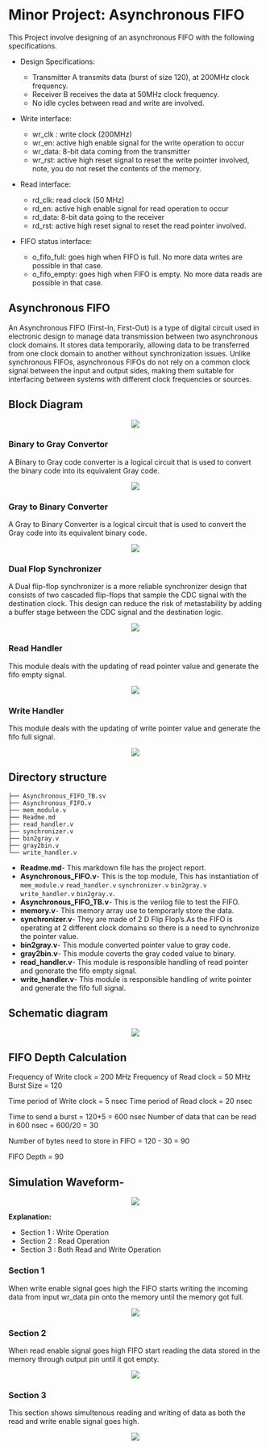 
# Minor Project: Asynchronous FIFO

This Project involve designing of an asynchronous FIFO with the following specifications.

- Design Specifications:
    - Transmitter A transmits data (burst of size 120), at 200MHz clock frequency.
    - Receiver B receives the data at 50MHz clock frequency.
    - No idle cycles between read and write are involved.

- Write interface:
    - wr_clk : write clock (200MHz)
    - wr_en: active high enable signal for the write operation to occur
    - wr_data: 8-bit data coming from the transmitter
    - wr_rst: active high reset signal to reset the write pointer involved, note, you do not reset the contents of the memory.

- Read interface:
    - rd_clk: read clock (50 MHz)
    - rd_en: active high enable signal for read operation to occur
    - rd_data: 8-bit data going to the receiver
    - rd_rst: active high reset signal to reset the read pointer involved.

- FIFO status interface:
    - o_fifo_full: goes high when FIFO is full. No more data writes are possible in that case.
    - o_fifo_empty: goes high when FIFO is empty. No more data reads are possible in that case.


## Asynchronous FIFO
An Asynchronous FIFO (First-In, First-Out) is a type of digital circuit used in electronic design to manage data transmission between two asynchronous clock domains. It stores data temporarily, allowing data to be transferred from one clock domain to another without synchronization issues. Unlike synchronous FIFOs, asynchronous FIFOs do not rely on a common clock signal between the input and output sides, making them suitable for interfacing between systems with different clock frequencies or sources.

## Block Diagram

<p align="center">
  <img src="image.png">
</p>

### Binary to Gray Convertor
A Binary to Gray code converter is a logical circuit that is used to convert the binary code into its equivalent Gray code.

<p align="center">
  <img src="B2G.png">
</p>

### Gray to Binary Converter
A Gray to Binary Converter is a logical circuit that is used to convert the Gray code into its equivalent binary code.

<p align="center">
  <img src="G2B.png">
</p>

### Dual Flop Synchronizer
A Dual flip-flop synchronizer is a more reliable synchronizer design that consists of two cascaded flip-flops that sample the CDC signal with the destination clock. This design can reduce the risk of metastability by adding a buffer stage between the CDC signal and the destination logic.

<p align="center">
  <img src="Dual_flop.png">
</p>

### Read Handler
This module deals with the updating of read pointer value and generate the fifo empty signal.

<p align="center">
  <img src="Read handler.png">
</p>

### Write Handler
This module deals with the updating of write pointer value and generate the fifo full signal.

<p align="center">
  <img src="Write handler.png">
</p>


## Directory structure

```
├── Asynchronous_FIFO_TB.sv
├── Asynchronous_FIFO.v
├── mem_module.v
├── Readme.md
├── read_handler.v
├── synchronizer.v
├── bin2gray.v
├── gray2bin.v
└── write_handler.v
```

- **Readme.md**- This markdown file has the project report.
- **Asynchronous_FIFO.v**- This is the top module, This has instantiation of `mem_module.v` `read_handler.v` `synchronizer.v` `bin2gray.v` `write_handler.v` `bin2gray.v`.
- **Asynchronous_FIFO_TB.v**- This is the verilog file to test the FIFO.
- **memory.v**- This memory array use to temporarly store the data.
- **synchronizer.v**- They are made of 2 D Flip Flop’s.As the FIFO is operating at 2 different clock domains so there is a need to synchronize the pointer value.
- **bin2gray.v**- This module converted pointer value to gray code.
- **gray2bin.v**- This module coverts the gray coded value to binary. 
- **read_handler.v**- This module is responsible handling of read pointer and generate the fifo empty signal.
- **write_handler.v**- This module is responsible handling of write pointer and generate the fifo full signal.

## Schematic diagram
<p align="center">
  <img src="block diagram.png">
</p>

## FIFO Depth Calculation

  Frequency of Write clock = 200 MHz
  Frequency of Read clock = 50 MHz
  Burst Size = 120

  Time period of Write clock = 5 nsec
  Time period of Read clock = 20 nsec

  Time to send a burst = 120*5 = 600 nsec
  Number of data that can be read in 600 nsec  = 600/20 = 30

  Number of bytes need to store in FIFO = 120 - 30 = 90

  FIFO Depth = 90


## Simulation Waveform-

<p align="center">
  <img src="Simulation.png">
</p>

**Explanation:**
- Section 1 : Write Operation
- Section 2 : Read Operation
- Section 3 : Both Read and Write Operation

### Section 1
When write enable signal goes high the FIFO starts writing the incoming data from input wr_data pin onto the memory until the memory got full.

<p align="center">
  <img src="Section 1.png">
</p>

### Section 2
When read enable signal goes high FIFO start reading the data stored in the memory through output pin until it got empty.

<p align="center">
  <img src="Section 2.png">
</p>

### Section 3
This section shows simultenous reading and writing of data as both the read and write enable signal goes high.

<p align="center">
  <img src="Section 3.png">
</p>
